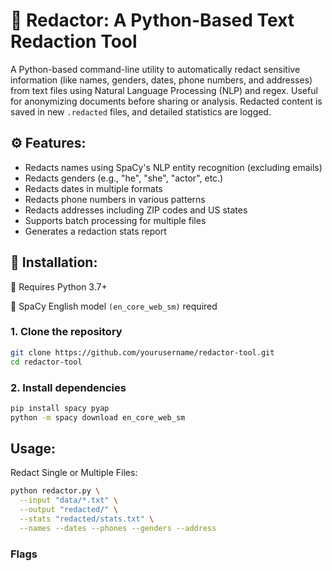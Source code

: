 # 🔏 Redactor: A Python-Based Text Redaction Tool

A Python-based command-line utility to automatically redact sensitive information (like names, genders, dates, phone numbers, and addresses) from text files using Natural Language Processing (NLP) and regex. Useful for anonymizing documents before sharing or analysis.
Redacted content is saved in new `.redacted` files, and detailed statistics are logged.


## ⚙️ Features:

* Redacts names using SpaCy's NLP entity recognition (excluding emails)
* Redacts genders (e.g., "he", "she", "actor", etc.)
* Redacts dates in multiple formats
* Redacts phone numbers in various patterns
* Redacts addresses including ZIP codes and US states
* Supports batch processing for multiple files
* Generates a redaction stats report

## 🚀 Installation:

🔹 Requires Python 3.7+

🔹 SpaCy English model `(en_core_web_sm)` required

### 1. Clone the repository

```bash
git clone https://github.com/yourusername/redactor-tool.git
cd redactor-tool
```
### 2. Install dependencies

```bash
pip install spacy pyap
python -m spacy download en_core_web_sm
```

## Usage:

Redact Single or Multiple Files:

```bash
python redactor.py \
  --input "data/*.txt" \
  --output "redacted/" \
  --stats "redacted/stats.txt" \
  --names --dates --phones --genders --address
```

### Flags

